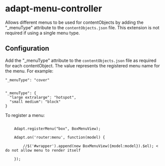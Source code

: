 adapt-menu-controller
===============

Allows different menus to be used for contentObjects by adding the "_menuType" attribute to the `contentObjects.json` file. This extension is not required if using a single menu type.

## Configuration

Add the "_menuType" attribute to the `contentObjects.json` file as required for each contentObject. The value represents the registered menu name for the menu. For example:

```    
"_menuType": "cover"
    
    
"_menuType": {
  "large extralarge": "hotspot",
  "small medium": "block"
}
```

To register a menu:
```

    Adapt.registerMenu("box", BoxMenuView);

    Adapt.on('router:menu', function(model) {

        //$('#wrapper').append(new BoxMenuView({model:model}).$el); < do not allow menu to render itself
    
    });



```
